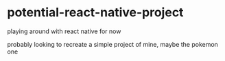 # potential-react-native-project
playing around with react native for now

probably looking to recreate a simple project of mine, maybe the pokemon one
